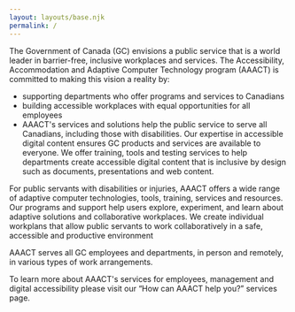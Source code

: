 ```yaml
---
layout: layouts/base.njk
permalink: /
---
```


The Government of Canada (GC) envisions a public service that is a world leader in barrier-free, inclusive workplaces and services. The Accessibility, Accommodation and Adaptive Computer Technology program (AAACT) is committed to making this vision a reality by:

- supporting departments who offer programs and services to Canadians
- building accessible workplaces with equal opportunities for all employees
- AAACT's services and solutions help the public service to serve all Canadians, including those with disabilities. Our expertise in accessible digital content ensures GC products and services are available to everyone. We offer training, tools and testing services to help departments create accessible digital content that is inclusive by design such as documents, presentations and web content.

For public servants with disabilities or injuries, AAACT offers a wide range of adaptive computer technologies, tools, training, services and resources. Our programs and support help users explore, experiment, and learn about adaptive solutions and collaborative workplaces. We create individual workplans that allow public servants to work collaboratively in a safe, accessible and productive environment

AAACT serves all GC employees and departments, in person and remotely, in various types of work arrangements.

To learn more about AAACT's services for employees, management and digital accessibility please visit our “How can AAACT help you?” services page.

